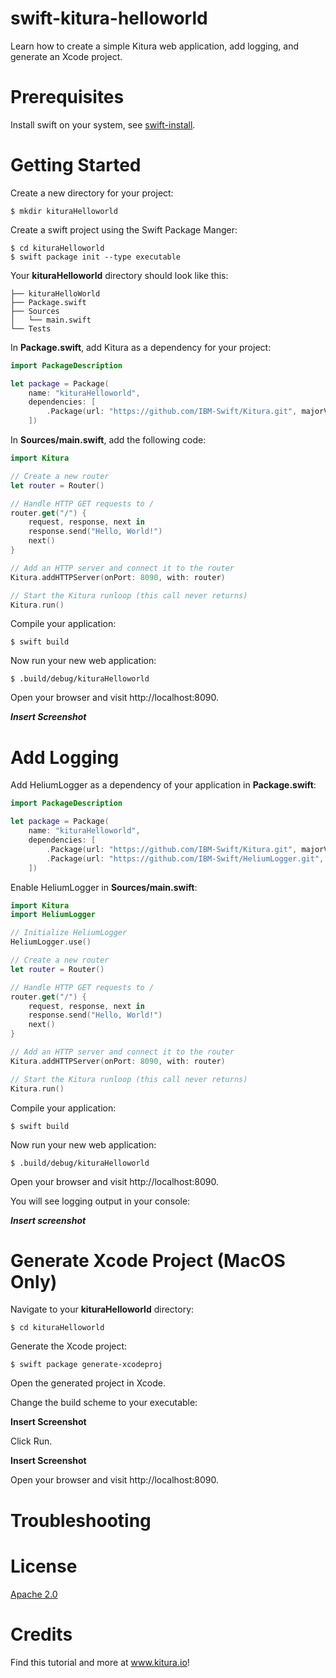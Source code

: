 # swift-kitura-helloworld

Learn how to create a simple Kitura web application, add logging, and generate an Xcode project.

# Prerequisites

Install swift on your system, see [swift-install](https://github.com/IBM/swift-install).

# Getting Started

Create a new directory for your project:

```
$ mkdir kituraHelloworld
```

Create a swift project using the Swift Package Manger:

```
$ cd kituraHelloworld
$ swift package init --type executable
```

Your **kituraHelloworld** directory should look like this:

```
├── kituraHelloWorld
├── Package.swift
├── Sources
│   └── main.swift
└── Tests
```

In **Package.swift**, add Kitura as a dependency for your project:

```swift
import PackageDescription

let package = Package(
    name: "kituraHelloworld",
    dependencies: [
        .Package(url: "https://github.com/IBM-Swift/Kitura.git", majorVersion: 1, minor: 6)
    ])
```

In **Sources/main.swift**, add the following code:

```swift
import Kitura

// Create a new router
let router = Router()

// Handle HTTP GET requests to /
router.get("/") {
    request, response, next in
    response.send("Hello, World!")
    next()
}

// Add an HTTP server and connect it to the router
Kitura.addHTTPServer(onPort: 8090, with: router)

// Start the Kitura runloop (this call never returns)
Kitura.run()
```

Compile your application:

```
$ swift build
```

Now run your new web application:

```
$ .build/debug/kituraHelloworld
```

Open your browser and visit http://localhost:8090.

***Insert Screenshot***

# Add Logging

Add HeliumLogger as a dependency of your application in **Package.swift**:

```swift
import PackageDescription

let package = Package(
    name: "kituraHelloworld",
    dependencies: [
        .Package(url: "https://github.com/IBM-Swift/Kitura.git", majorVersion: 1, minor: 6),
        .Package(url: "https://github.com/IBM-Swift/HeliumLogger.git", majorVersion: 1, minor: 6)
    ])
```

Enable HeliumLogger in **Sources/main.swift**:

```swift
import Kitura
import HeliumLogger

// Initialize HeliumLogger
HeliumLogger.use()

// Create a new router
let router = Router()

// Handle HTTP GET requests to /
router.get("/") {
    request, response, next in
    response.send("Hello, World!")
    next()
}

// Add an HTTP server and connect it to the router
Kitura.addHTTPServer(onPort: 8090, with: router)

// Start the Kitura runloop (this call never returns)
Kitura.run()
```

Compile your application:

```
$ swift build
```

Now run your new web application:

```
$ .build/debug/kituraHelloworld
```

Open your browser and visit http://localhost:8090.

You will see logging output in your console:

***Insert screenshot***

# Generate Xcode Project (MacOS Only)

Navigate to your **kituraHelloworld** directory:

```
$ cd kituraHelloworld
```

Generate the Xcode project:

```
$ swift package generate-xcodeproj
```

Open the generated project in Xcode.

Change the build scheme to your executable:

**Insert Screenshot**

Click Run.

**Insert Screenshot**

Open your browser and visit http://localhost:8090.

# Troubleshooting

# License
[Apache 2.0](LICENSE)

# Credits
Find this tutorial and more at www.kitura.io!
